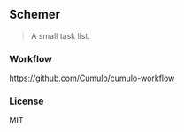
Schemer
------

> A small task list.

### Workflow

https://github.com/Cumulo/cumulo-workflow

### License

MIT
